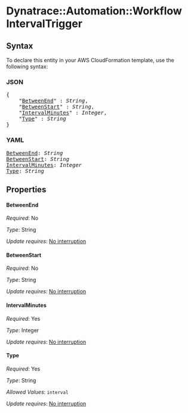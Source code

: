 # Dynatrace::Automation::Workflow IntervalTrigger

## Syntax

To declare this entity in your AWS CloudFormation template, use the following syntax:

### JSON

<pre>
{
    "<a href="#betweenend" title="BetweenEnd">BetweenEnd</a>" : <i>String</i>,
    "<a href="#betweenstart" title="BetweenStart">BetweenStart</a>" : <i>String</i>,
    "<a href="#intervalminutes" title="IntervalMinutes">IntervalMinutes</a>" : <i>Integer</i>,
    "<a href="#type" title="Type">Type</a>" : <i>String</i>
}
</pre>

### YAML

<pre>
<a href="#betweenend" title="BetweenEnd">BetweenEnd</a>: <i>String</i>
<a href="#betweenstart" title="BetweenStart">BetweenStart</a>: <i>String</i>
<a href="#intervalminutes" title="IntervalMinutes">IntervalMinutes</a>: <i>Integer</i>
<a href="#type" title="Type">Type</a>: <i>String</i>
</pre>

## Properties

#### BetweenEnd

_Required_: No

_Type_: String

_Update requires_: [No interruption](https://docs.aws.amazon.com/AWSCloudFormation/latest/UserGuide/using-cfn-updating-stacks-update-behaviors.html#update-no-interrupt)

#### BetweenStart

_Required_: No

_Type_: String

_Update requires_: [No interruption](https://docs.aws.amazon.com/AWSCloudFormation/latest/UserGuide/using-cfn-updating-stacks-update-behaviors.html#update-no-interrupt)

#### IntervalMinutes

_Required_: Yes

_Type_: Integer

_Update requires_: [No interruption](https://docs.aws.amazon.com/AWSCloudFormation/latest/UserGuide/using-cfn-updating-stacks-update-behaviors.html#update-no-interrupt)

#### Type

_Required_: Yes

_Type_: String

_Allowed Values_: <code>interval</code>

_Update requires_: [No interruption](https://docs.aws.amazon.com/AWSCloudFormation/latest/UserGuide/using-cfn-updating-stacks-update-behaviors.html#update-no-interrupt)

